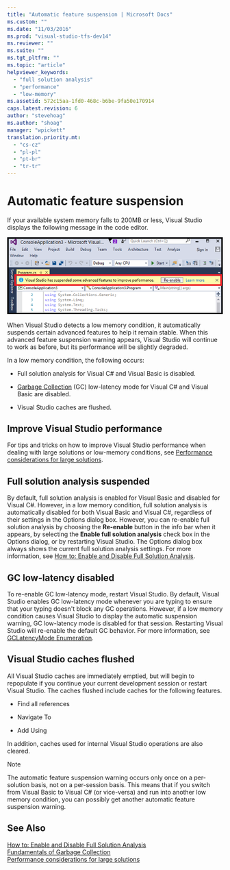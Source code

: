 ```yaml
---
title: "Automatic feature suspension | Microsoft Docs"
ms.custom: ""
ms.date: "11/03/2016"
ms.prod: "visual-studio-tfs-dev14"
ms.reviewer: ""
ms.suite: ""
ms.tgt_pltfrm: ""
ms.topic: "article"
helpviewer_keywords: 
  - "full solution analysis"
  - "performance"
  - "low-memory"
ms.assetid: 572c15aa-1fd0-468c-b6be-9fa50e170914
caps.latest.revision: 6
author: "stevehoag"
ms.author: "shoag"
manager: "wpickett"
translation.priority.mt: 
  - "cs-cz"
  - "pl-pl"
  - "pt-br"
  - "tr-tr"
---
```

# Automatic feature suspension
If your available system memory falls to 200MB or less, Visual Studio displays the following message in the code editor.  
  
 ![Alert text suspending full solution analysis](../code-quality/media/fsa_alert.png "FSA_Alert")  
  
 When Visual Studio detects a low memory condition, it automatically suspends certain advanced features to help it remain stable. When this advanced feature suspension warning appears, Visual Studio will continue to work as before, but its performance will be slightly degraded.  
  
 In a low memory condition, the following occurs:  
  
-   Full solution analysis for Visual C# and Visual Basic is disabled.  
  
-   [Garbage Collection](../Topic/Garbage%20Collection.md) (GC) low-latency mode for Visual C# and Visual Basic are disabled.  
  
-   Visual Studio caches are flushed.  
  
## Improve Visual Studio performance  
 For tips and tricks on how to improve Visual Studio performance when dealing with large solutions or low-memory conditions, see [Performance considerations for large solutions](https://github.com/dotnet/roslyn/wiki/Performance-considerations-for-large-solutions).  
  
## Full solution analysis suspended  
 By default, full solution analysis is enabled for Visual Basic and disabled for Visual C#. However, in a low memory condition, full solution analysis is automatically disabled for both Visual Basic and Visual C#, regardless of their settings in the Options dialog box. However, you can re-enable full solution analysis by choosing the **Re-enable** button in the info bar when it appears, by selecting the **Enable full solution analysis** check box in the Options dialog, or by restarting Visual Studio. The Options dialog box always shows the current full solution analysis settings. For more information, see [How to: Enable and Disable Full Solution Analysis](../code-quality/how-to-enable-and-disable-full-solution-analysis-for-managed-code.md).  
  
## GC low-latency disabled  
 To re-enable GC low-latency mode, restart Visual Studio.  By default, Visual Studio enables GC  low-latency mode whenever you are typing to ensure that your typing doesn't block any GC operations. However, if a low memory condition causes Visual Studio to display the automatic suspension warning, GC low-latency mode is disabled for that session. Restarting Visual Studio will re-enable the default GC behavior. For more information, see [GCLatencyMode Enumeration](../Topic/GCLatencyMode%20Enumeration.md).  
  
## Visual Studio caches flushed  
 All Visual Studio caches are immediately emptied, but will begin to repopulate if you continue your current development session or restart Visual Studio. The caches flushed include caches for the following features.  
  
-   Find all references  
  
-   Navigate To  
  
-   Add Using  
  
 In addition, caches used for internal Visual Studio operations are also cleared.  
  
> [!NOTE]
>  The automatic feature suspension warning occurs only once on a per-solution basis, not on a per-session basis. This means that if you switch from Visual Basic to Visual C# (or vice-versa) and run into another low memory condition, you can possibly get another automatic feature suspension warning.  
  
## See Also  
 [How to: Enable and Disable Full Solution Analysis](../code-quality/how-to-enable-and-disable-full-solution-analysis-for-managed-code.md)   
 [Fundamentals of Garbage Collection](../Topic/Fundamentals%20of%20Garbage%20Collection.md)   
 [Performance considerations for large solutions](https://github.com/dotnet/roslyn/wiki/Performance-considerations-for-large-solutions)